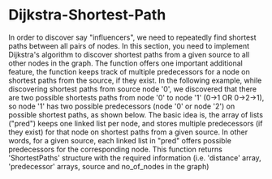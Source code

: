 # Dijkstra-Shortest-Path
In order to discover say "influencers", we need to repeatedly find shortest paths between all pairs of nodes. In this section, you need to implement Dijkstra's algorithm to discover shortest paths from a given source to all other nodes in the graph. The function offers one important additional feature, the function keeps track of multiple predecessors for a node on shortest paths from the source, if they exist. In the following example, while discovering shortest paths from source node '0', we discovered that there are two possible shortests paths from node '0' to node '1' (0->1 OR 0->2->1), so node '1' has two possible predecessors (node '0' or node '2') on possible shortest paths, as shown below.
The basic idea is, the array of lists ("pred") keeps one linked list per node, and stores multiple predecessors (if they exist) for that node on shortest paths from a given source. In other words, for a given source, each linked list in "pred" offers possible predecessors for the corresponding node.
This function returns 'ShortestPaths' structure with the required information (i.e. 'distance' array, 'predecessor' arrays, source and no_of_nodes in the graph)
